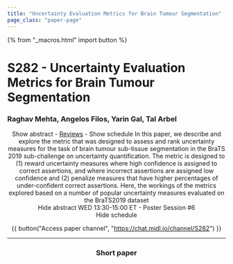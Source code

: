 ```yaml
---
title: "Uncertainty Evaluation Metrics for Brain Tumour Segmentation"
page_class: "paper-page"
---
```


{% from "_macros.html" import button %}

# S282 - Uncertainty Evaluation Metrics for Brain Tumour Segmentation


### Raghav Mehta, Angelos Filos, Yarin Gal, Tal Arbel

<center><a class="toggle_visibility" data-selector=".paper_abstract" data-level="3">Show abstract</a>
        - <a href="https://openreview.net/forum?id=H-PvDNIex">Reviews</a>
        - <a class="toggle_visibility" data-selector=".paper_qa" data-level="3">Show schedule</a>

<span class="paper_abstract">
        In this paper, we describe and explore the metric that was designed to assess and rank uncertainty measures for the task of brain tumour sub-tissue segmentation in the BraTS 2019 sub-challenge on uncertainty quantification. The metric is designed to (1) reward uncertainty measures where high confidence is assigned to correct assertions, and where incorrect assertions are assigned low confidence and (2) penalize measures that have higher percentages of under-confident correct assertions.  Here, the workings of the metrics explored based on a number of popular uncertainty measures evaluated on the BraTS2019 dataset
        <span class="actions">
  <br/>
  <a class="toggle_visibility" data-level="2">Hide abstract</a></span>
</span>

<span class="paper_qa">
        WED 13:30-15:00 ET - Poster Session #6
        <br/>
        <span class="actions"><a class="toggle_visibility" data-level="2">Hide schedule</a></span>
</span>

{{ button("Access paper channel", "https://chat.midl.io/channel/S282") }}

---

### Short paper
